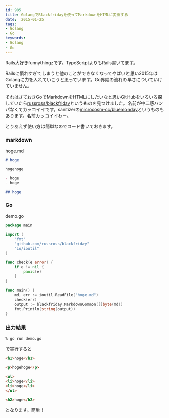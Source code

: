 ```yaml
---
id: 985
title: GolangでBlackfridayを使ってMarkdownをHTMLに変換する
date:  2015-01-25
tags:
- Golang
- Go
keywords:
- Golang
- Go
---
```


Rails大好きfunnythingzです。TypeScriptよりもRails書いてます。

Railsに慣れすぎてしまうと他のことができなくなってやばいと思い2015年はGolangに力を入れていこうと思っています。Go界隈の流れの早さについていけていません。

それはさておきGoでMarkdownをHTMLにしたいなと思いGitHubをいろいろ探していたら[russross/blackfriday](https://github.com/russross/blackfriday)というものを見つけました。名前が中二感ハンパなくてカッコイイです。sanitizerの[microcosm-cc/bluemonday](https://github.com/microcosm-cc/bluemonday)というものもあります。名前カッコイイわー。

とりあえず使い方は簡単なのでコード書いておきます。

### markdown

hoge.md

```Markdown
# hoge

hogehoge

- hoge
- hoge

## hoge
```

### Go

demo.go

```go
package main

import (
	"fmt"
	"github.com/russross/blackfriday"
	"io/ioutil"
)

func check(e error) {
	if e != nil {
		panic(e)
	}
}

func main() {
	md, err := ioutil.ReadFile("hoge.md")
	check(err)
	output := blackfriday.MarkdownCommon([]byte(md))
	fmt.Println(string(output))
}
```

### 出力結果

```sh
% go run demo.go
```

で実行すると

```html
<h1>hoge</h1>

<p>hogehoge</p>

<ul>
<li>hoge</li>
<li>hoge</li>
</ul>

<h2>hoge</h2>
```

となります。簡単！
